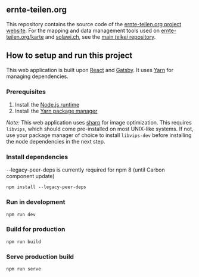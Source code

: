 ## ernte-teilen.org

This repository contains the source code of the [ernte-teilen.org project website](https://ernte-teilen.org). For the mapping and data management tools used on [ernte-teilen.org/karte](https://ernte-teilen.org/karte) and [solawi.ch](https://www.solawi.ch/vernetzungsplattform/), see the [main _teikei_ repository](http://github.com/teikei/teikei).

## How to setup and run this project

This web application is built upon [React](https://reactjs.org/) and [Gatsby](https://www.gatsbyjs.org/). It uses [Yarn](https://github.com/yarnpkg/yarn) for managing dependencies.

### Prerequisites

1. Install the [Node.js runtime](https://nodejs.org/en/)
2. Install the [Yarn package manager](https://yarnpkg.com/lang/en/docs/install/#mac-stable)

_Note:_ This web application uses [sharp](http://sharp.pixelplumbing.com) for image optimization. This requires `libvips`, which should come pre-installed on most UNIX-like systems. If not, use your package manager of choice to install `libvips-dev` before installing the node dependencies in the next step.

### Install dependencies

--legacy-peer-deps is currently required for npm 8 (until Carbon component update)

`npm install --legacy-peer-deps`

### Run in development

`npm run dev`

### Build for production

`npm run build`

### Serve production build

`npm run serve`
